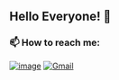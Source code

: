 ## Hello Everyone! 👋

<!-- - 🔭 I’m currently working on becoming a better developer! And my main focus right now is yelling things into the internet though blog posts and twitter.
- 👯 I’m looking to collaborate on any type of node project and/or talk about GraphQL
- 💬 Ask me about anything! no serously just about anyhting. -->
### 📫 How to reach me: 

<!--[<img align="left" alt="https://kyleschrade-blog.netlify.app" width="22px" src="https://raw.githubusercontent.com/iconic/open-iconic/master/svg/globe.svg" />][website]
[<img align="left" alt="Twitter" width="22px" src="https://cdn.jsdelivr.net/npm/simple-icons@v3/icons/twitter.svg" />][twitter] -->
[![image](https://img.shields.io/badge/LinkedIn-0077B5?style=for-the-badge&logo=linkedin&logoColor=white)](https://www.linkedin.com/in/kyle-schrade-63a003aa)
[![Gmail](https://img.shields.io/badge/Gmail-D14836?style=for-the-badge&logo=gmail&logoColor=white)](mailto:kyleschrade2@gmail.com)
<!--[<img align="left" alt="Instagram" width="22px" src="https://cdn.jsdelivr.net/npm/simple-icons@v3/icons/instagram.svg" />][instagram] -->

<br />

<!--### 📕 Latest Blog Posts (This is no longer kept up) 
<!-- BLOG-POST-LIST:START --> <!--
- [Caching Strategies in a Federated GraphQL Architecture](https://kyleschrade-blog.netlify.app//posts/caching-strategies-in-a-federated-graphql-architecture)
- [Lessons from a year of GraphQL](https://kyleschrade-blog.netlify.app//posts/lessions-from-a-year-of-gql)
- [Week 1 GrpahQL Summit Federation chat Q/A](https://kyleschrade-blog.netlify.app//posts/GQL-Summit-w1-qa)
- [Why use GraphQL?](https://kyleschrade-blog.netlify.app//posts/why-use-graphql)
- [Welcome to my Blog!](https://kyleschrade-blog.netlify.app//posts/welcome)
--><!-- BLOG-POST-LIST:END -->

<!-- ### Personal Github

<img align="left" alt="codeSTACKr's Github Stats" src="https://github-readme-stats.vercel.app/api?username=kschrade&show_icons=true&hide_border=true&theme=radical" />

[![Top Langs](https://github-readme-stats.vercel.app/api/top-langs/?username=anuraghazra&layout=kschrade&layout=compact&theme=radical)](https://github.com/anuraghazra/github-readme-stats)

<br />

### [StockX Github](https://github.com/kyleschrade)

<img align="left" alt="codeSTACKr's Github Stats" src="https://github-readme-stats.vercel.app/api?username=kyleschrade&show_icons=true&hide_border=true&theme=radical&count_private=true" />


[![Top Langs](https://github-readme-stats.vercel.app/api/top-langs/?username=anuraghazra&layout=kyleschrade&layout=compact&theme=radical)](https://github.com/anuraghazra/github-readme-stats)

-->

<br />


<!-- [website]: https://kyleschrade-blog.netlify.app/
[twitter]: https://twitter.com/codeSTACKr
[email]: kyleschrade2@gmail.com
[instagram]: https://instagram.com/codeSTACKr
[linkedin]: https://www.linkedin.com/in/kyle-schrade-63a003aa -->
